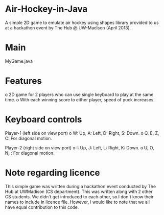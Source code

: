 Air-Hockey-in-Java
==================
A simple 2D game to emulate air hockey using shapes library provided to us at a hackathon event by The Hub @ UW-Madison (April 2013).

Main
=====
MyGame.java

Features
=========
o 2D game for 2 players who can use single keyboard to play at the same time.
o With each winning score to either player, speed of puck increases.

Keyboard controls
==================
Player-1 (left side on view port)
o W: Up, A: Left, D: Right, S: Down.
o Q, E, Z, C: For diagonal motion.

Player-2 (right side on view port)
o I: Up, J: Left, L: Right, K: Down.
o U, O, N, <dot>: For diagonal motion.

Note regarding licence
======================
This simple game was written during a hackathon event conducted by The Hub at UWMadison (CS department). This was written along with
2 other CS students. We didn't get introduced to each other, so I don't know their names to include in licence file. However, I would
like to note that we all have equal contribution to this code.
